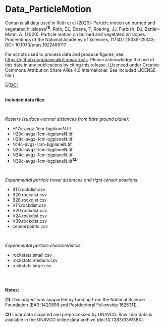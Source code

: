 # Data_ParticleMotion

Contains all data used in Roth et al (2020): Particle motion on burned and vegetated hillslopes<sup><b><i>(1)</i></b></sup>. 
Roth, DL, Doane, T, Roering, JJ, Furbish, DJ, Zettler-Mann, A. (2020). Particle motion on burned and vegetated hillslopes. Proceedings of the National Academy of Sciences, 117(41) 25335-25343; DOI: 10.1073/pnas.1922495117

For scripts used to process data and produce figures, see https://github.com/danicalir/LomaxTools. Please acknowledge the use of this data in any publications by citing this release. (Licensed under Creative Commons Attribution Share Alike 4.0 International. See included LICENSE file.)

[![DOI](https://zenodo.org/badge/281229703.svg)](https://zenodo.org/badge/latestdoi/281229703)
<br>
<br>

<b>Included data files:</b>

<br>

<i>Rasters (surface-normal distances from bare ground plane):</i>
- H17c-avgz-1cm-bgplaneN.tif	
- H20c-avgz-1cm-bgplaneN.tif	
- H28c-avgz-1cm-bgplaneN.tif	
- N14c-avgz-1cm-bgplaneN.tif	
- N20c-avgz-1cm-bgplaneN.tif	
- N24c-avgz-1cm-bgplaneN.tif	
- N39c-avgz-1cm-bgplaneN.tif<sup><b><i>(2)</i></b></sup>

<br>

<i>Experimental particle travel distances and right censor positions:</i>
- B17.rockdist.csv
- B20.rockdist.csv
- B28.rockdist.csv
- V14.rockdist.csv
- V20.rockdist.csv
- V24.rockdist.csv
- V39.rockdist.csv
- censorpoints.csv

<br>

<i>Experimental particle characteristics:</i>
- rockstats.small.csv
- rockstats.medium.csv
- rockstats.large.csv

<br>
<br>

<b>Notes:</b>

<b>(1)</b> This project was supported by funding from the National Science Foundation (EAR-1420898 and Postdoctoral Fellowship 1625311). 

<b>(2)</b> Lidar data acquired and preprocessed by UNAVCO. Raw lidar data is available in the UNAVCO online data archive (doi:10.7283/R3W38X).


